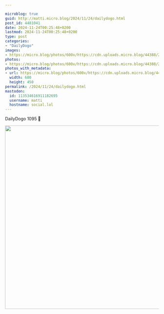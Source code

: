 ```yaml
---

microblog: true
guid: http://matti.micro.blog/2024/11/24/dailydogo.html
post_id: 4481041
date: 2024-11-24T00:25:48+0200
lastmod: 2024-11-24T00:25:48+0200
type: post
categories:
- "DailyDogo"
images:
- https://micro.blog/photos/600x/https://cdn.uploads.micro.blog/44388/2024/63a1a2f2ca104727860f50981ebe80cf.jpg
photos:
- https://micro.blog/photos/600x/https://cdn.uploads.micro.blog/44388/2024/63a1a2f2ca104727860f50981ebe80cf.jpg
photos_with_metadata:
- url: https://micro.blog/photos/600x/https://cdn.uploads.micro.blog/44388/2024/63a1a2f2ca104727860f50981ebe80cf.jpg
  width: 600
  height: 450
permalink: /2024/11/24/dailydogo.html
mastodon:
  id: 113534616911182695
  username: matti
  hostname: social.lol
---
```

DailyDogo 1095 🐶

<img src="/media/uploads/2024/63a1a2f2ca104727860f50981ebe80cf.jpg" width="600" alt="" />
